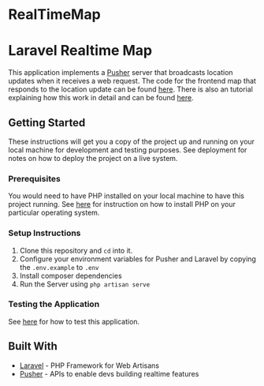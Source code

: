 # RealTimeMap



# Laravel Realtime Map

This application implements a [Pusher](https://pusher.com) server that broadcasts location updates when it receives a web request. The code for the frontend map that responds to the location update can be found [here](https://github.com/perfectmak/angular-realtime-map). There is also an tutorial explaining how this work in detail and can be found [here](https://pusher.com/tutorials/realtime-map-laravel/).

## Getting Started

These instructions will get you a copy of the project up and running on your local machine for development and testing purposes. See deployment for notes on how to deploy the project on a live system.

### Prerequisites
You would need to have PHP installed on your local machine to have this project running.
See [here](http://php.net/manual/en/install.php) for instruction on how to install PHP on your particular operating system.

### Setup Instructions
1. Clone this repository and `cd` into it.
2. Configure your environment variables for Pusher and Laravel by copying the `.env.example` to `.env`
5. Install composer dependencies
4. Run the Server using `php artisan serve`

### Testing the Application
See [here](https://github.com/perfectmak/angular-realtime-map#3-test-the-application) for how to test this application.


## Built With
* [Laravel](https://laravel.com/) - PHP Framework for Web Artisans
* [Pusher](https://pusher.com/) - APIs to enable devs building realtime features
